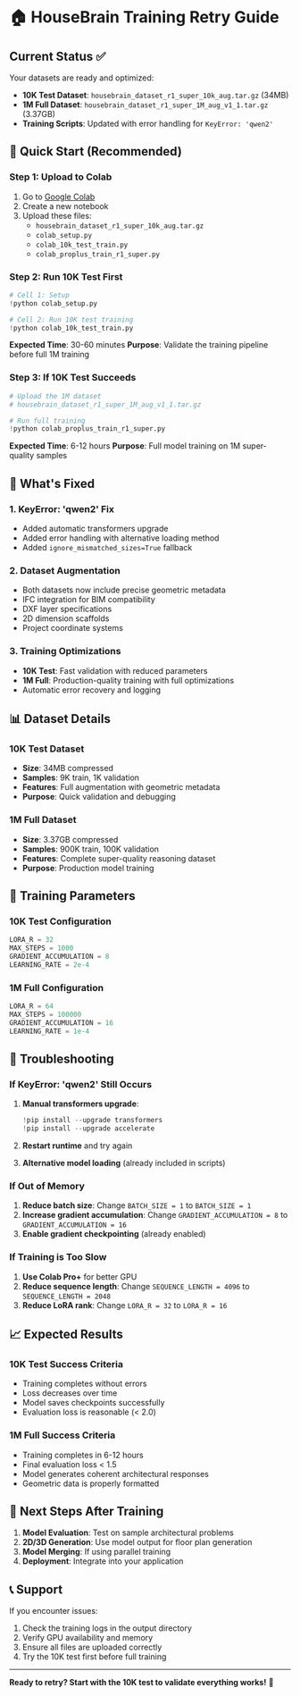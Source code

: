 # 🏠 HouseBrain Training Retry Guide

## Current Status ✅

Your datasets are ready and optimized:
- **10K Test Dataset**: `housebrain_dataset_r1_super_10k_aug.tar.gz` (34MB)
- **1M Full Dataset**: `housebrain_dataset_r1_super_1M_aug_v1_1.tar.gz` (3.37GB)
- **Training Scripts**: Updated with error handling for `KeyError: 'qwen2'`

## 🚀 Quick Start (Recommended)

### Step 1: Upload to Colab
1. Go to [Google Colab](https://colab.research.google.com/)
2. Create a new notebook
3. Upload these files:
   - `housebrain_dataset_r1_super_10k_aug.tar.gz`
   - `colab_setup.py`
   - `colab_10k_test_train.py`
   - `colab_proplus_train_r1_super.py`

### Step 2: Run 10K Test First
```python
# Cell 1: Setup
!python colab_setup.py

# Cell 2: Run 10K test training
!python colab_10k_test_train.py
```

**Expected Time**: 30-60 minutes
**Purpose**: Validate the training pipeline before full 1M training

### Step 3: If 10K Test Succeeds
```python
# Upload the 1M dataset
# housebrain_dataset_r1_super_1M_aug_v1_1.tar.gz

# Run full training
!python colab_proplus_train_r1_super.py
```

**Expected Time**: 6-12 hours
**Purpose**: Full model training on 1M super-quality samples

## 🔧 What's Fixed

### 1. KeyError: 'qwen2' Fix
- Added automatic transformers upgrade
- Added error handling with alternative loading method
- Added `ignore_mismatched_sizes=True` fallback

### 2. Dataset Augmentation
- Both datasets now include precise geometric metadata
- IFC integration for BIM compatibility
- DXF layer specifications
- 2D dimension scaffolds
- Project coordinate systems

### 3. Training Optimizations
- **10K Test**: Fast validation with reduced parameters
- **1M Full**: Production-quality training with full optimizations
- Automatic error recovery and logging

## 📊 Dataset Details

### 10K Test Dataset
- **Size**: 34MB compressed
- **Samples**: 9K train, 1K validation
- **Features**: Full augmentation with geometric metadata
- **Purpose**: Quick validation and debugging

### 1M Full Dataset
- **Size**: 3.37GB compressed
- **Samples**: 900K train, 100K validation
- **Features**: Complete super-quality reasoning dataset
- **Purpose**: Production model training

## 🎯 Training Parameters

### 10K Test Configuration
```python
LORA_R = 32
MAX_STEPS = 1000
GRADIENT_ACCUMULATION = 8
LEARNING_RATE = 2e-4
```

### 1M Full Configuration
```python
LORA_R = 64
MAX_STEPS = 100000
GRADIENT_ACCUMULATION = 16
LEARNING_RATE = 1e-4
```

## 🚨 Troubleshooting

### If KeyError: 'qwen2' Still Occurs
1. **Manual transformers upgrade**:
   ```python
   !pip install --upgrade transformers
   !pip install --upgrade accelerate
   ```

2. **Restart runtime** and try again

3. **Alternative model loading** (already included in scripts)

### If Out of Memory
1. **Reduce batch size**: Change `BATCH_SIZE = 1` to `BATCH_SIZE = 1`
2. **Increase gradient accumulation**: Change `GRADIENT_ACCUMULATION = 8` to `GRADIENT_ACCUMULATION = 16`
3. **Enable gradient checkpointing** (already enabled)

### If Training is Too Slow
1. **Use Colab Pro+** for better GPU
2. **Reduce sequence length**: Change `SEQUENCE_LENGTH = 4096` to `SEQUENCE_LENGTH = 2048`
3. **Reduce LoRA rank**: Change `LORA_R = 32` to `LORA_R = 16`

## 📈 Expected Results

### 10K Test Success Criteria
- Training completes without errors
- Loss decreases over time
- Model saves checkpoints successfully
- Evaluation loss is reasonable (< 2.0)

### 1M Full Success Criteria
- Training completes in 6-12 hours
- Final evaluation loss < 1.5
- Model generates coherent architectural responses
- Geometric data is properly formatted

## 🔄 Next Steps After Training

1. **Model Evaluation**: Test on sample architectural problems
2. **2D/3D Generation**: Use model output for floor plan generation
3. **Model Merging**: If using parallel training
4. **Deployment**: Integrate into your application

## 📞 Support

If you encounter issues:
1. Check the training logs in the output directory
2. Verify GPU availability and memory
3. Ensure all files are uploaded correctly
4. Try the 10K test first before full training

---

**Ready to retry? Start with the 10K test to validate everything works!** 🚀
